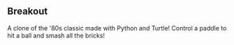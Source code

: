 ## Breakout

A clone of the '80s classic made with Python and Turtle! Control a paddle to hit a ball and smash all the bricks!
